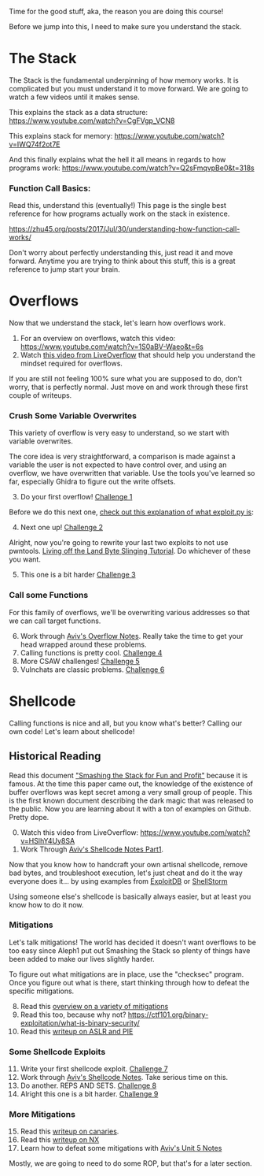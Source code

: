 Time for the good stuff, aka, the reason you are doing this course!

Before we jump into this, I need to make sure you understand the stack. 

# The Stack

The Stack is the fundamental underpinning of how memory works. It is complicated but you must understand it to move forward. We are going to watch a few videos until it makes sense. 

This explains the stack as a data structure: <https://www.youtube.com/watch?v=CgFVgp_VCN8>

This explains stack for memory: <https://www.youtube.com/watch?v=IWQ74f2ot7E>

And this finally explains what the hell it all means in regards to how programs work: <https://www.youtube.com/watch?v=Q2sFmqvpBe0&t=318s>

### Function Call Basics:

Read this, understand this (eventually!) This page is the single best reference for how programs actually work on the stack in existence.

<https://zhu45.org/posts/2017/Jul/30/understanding-how-function-call-works/>

Don't worry about perfectly understanding this, just read it and move forward. Anytime you are trying to think about this stuff, this is a great reference to jump start your brain.

# Overflows

Now that we understand the stack, let's learn how overflows work.

1. For an overview on overflows, watch this video: <https://www.youtube.com/watch?v=1S0aBV-Waeo&t=6s>
2. Watch [this video from LiveOverflow](https://www.youtube.com/watch?v=T03idxny9jE) that should help you understand the mindset required for overflows.

If you are still not feeling 100% sure what you are supposed to do, don't worry, that is perfectly normal. Just move on and work through these first couple of writeups.

### Crush Some Variable Overwrites

This variety of overflow is very easy to understand, so we start with variable overwrites. 

The core idea is very straightforward, a comparison is made against a variable the user is not expected to have control over, and using an overflow, we have overwritten that variable. Use the tools you've learned so far, especially Ghidra to figure out the write offsets. 

3. Do your first overflow! [Challenge 1](04-bof_variable/tamu19_pwn1/)

Before we do this next one, [check out this explanation of what exploit.py is](https://github.com/hoppersroppers/nightmare/blob/master/modules/04-Overflows/pwntools.md):

4. Next one up! [Challenge 2](04-bof_variable/tw17_justdoit/)

Alright, now you're going to rewrite your last two exploits to not use pwntools. [Living off the Land Byte Slinging Tutorial](https://github.com/hoppersroppers/nightmare/blob/master/modules/04-Overflows/slingingbytes.md). Do whichever of these you want.

5. This one is a bit harder [Challenge 3](04-bof_variable/csaw18_boi/)

### Call some Functions

For this family of overflows, we'll be overwriting various addresses so that we can call target functions. 

6. Work through [Aviv's Overflow Notes](unit_03.md). Really take the time to get your head wrapped around these problems. 
7. Calling functions is pretty cool. [Challenge 4](05-bof_callfunction/csaw16_warmup/)
8. More CSAW challenges! [Challenge 5](05-bof_callfunction/csaw18_getit/)
9. Vulnchats are classic problems. [Challenge 6](05-bof_callfunction/tu17_vulnchat/)
 
# Shellcode 

Calling functions is nice and all, but you know what's better? Calling our own code! Let's learn about shellcode! 

## Historical Reading

Read this document ["Smashing the Stack for Fun and Profit"](http://www.phrack.org/issues/49/14.html#article) because it is famous. At the time this paper came out, the knowledge of the existence of buffer overflows was kept secret among a very small group of people. This is the first known document describing the dark magic that was released to the public. Now you are learning about it with a ton of examples on Github. Pretty dope.

0. Watch this video from LiveOverflow: <https://www.youtube.com/watch?v=HSlhY4Uy8SA>
1. Work Through [Aviv's Shellcode Notes Part1](unit_03_shell.md).

Now that you know how to handcraft your own artisnal shellcode, remove bad bytes, and troubleshoot execution, let's just cheat and do it the way everyone does it... by using examples from [ExploitDB](https://www.exploit-db.com/shellcodes?platform=linux_x86) or [ShellStorm](http://shell-storm.org/shellcode/)

Using someone else's shellcode is basically always easier, but at least you know how to do it now.

### Mitigations 

Let's talk mitigations! The world has decided it doesn't want overflows to be too easy since Aleph1 put out Smashing the Stack so plenty of things have been added to make our lives slightly harder. 

To figure out what mitigations are in place, use the "checksec" program. Once you figure out what is there, start thinking through how to defeat the specific mitigations. 

8. Read this [overview on a variety of mitigations](https://resources.infosecinstitute.com/topic/how-to-mitigate-buffer-overflow-vulnerabilities/)
9. Read this too, because why not? <https://ctf101.org/binary-exploitation/what-is-binary-security/>
10. Read this [writeup on ASLR and PIE](5.1-mitigation_aslr_pie/readme.md)

### Some Shellcode Exploits 

11. Write your first shellcode exploit. [Challenge 7](06-bof_shellcode/tamu19_pwn3/)
12. Work through [Aviv's Shellcode Notes](unit_04.md). Take serious time on this. 
13. Do another. REPS AND SETS.  [Challenge 8](06-bof_shellcode/csaw17_pilot/)
14. Alright this one is a bit harder. [Challenge 9](06-bof_shellcode/tu18_shellaeasy/)

### More Mitigations

15. Read this [writeup on canaries](7.1-mitigation_canary/readme.md).
16. Read this [writeup on NX](6.1-mitigation_nx/readme.md)
17. Learn how to defeat some mitigations with [Aviv's Unit 5 Notes](unit_05.md)

Mostly, we are going to need to do some ROP, but that's for a later section.

